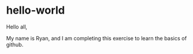 # hello-world

Hello all,

My name is Ryan, and I am completing this exercise to learn the basics of github.
